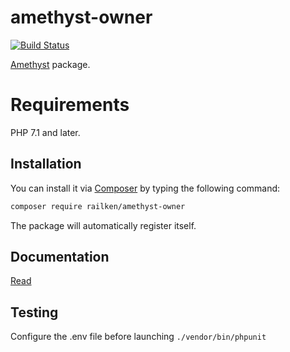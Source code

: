 # amethyst-owner

[![Build Status](https://travis-ci.org/railken/amethyst-owner.svg?branch=master)](https://travis-ci.org/railken/amethyst-owner)

[Amethyst](https://github.com/railken/amethyst) package.

# Requirements

PHP 7.1 and later.

## Installation

You can install it via [Composer](https://getcomposer.org/) by typing the following command:

```bash
composer require railken/amethyst-owner
```

The package will automatically register itself.

## Documentation

[Read](docs/index.md)

## Testing

Configure the .env file before launching `./vendor/bin/phpunit`
